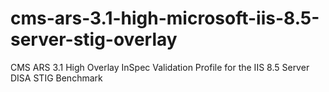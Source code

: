 # cms-ars-3.1-high-microsoft-iis-8.5-server-stig-overlay
CMS ARS 3.1 High Overlay InSpec Validation Profile for the IIS 8.5 Server DISA STIG Benchmark
